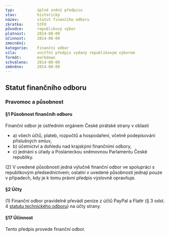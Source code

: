 ```yaml
---
typ:          úplné znění předpisu
stav:         historický
název:        statut finančího odboru
zkratka:      StFO
původce:      republikový výbor
platnost:     2014-08-09
účinnost:     2014-08-09
zmocnění:     
kategorie:    Finanční odbor
síla:         vnitřní předpis vydaný republikovým výborem
formát:       markdown
schváleno:    2014-08-09
změněno:      2014-08-09
---
```


## Statut finančního odboru

### Pravomoc a působnost

#### §1 Působnost finančníh odboru

Finanční odbor je ústředním orgánem České pirátské strany v oblasti  
* a) všech účtů, plateb, rozpočtů a hospodaření, včetně podepisování příslušných smluv, 
* b) účetnictví a dohledu nad krajskými finančními odbory,  
* c) jednání s úřady a Poslaneckou sněmovnou Parlamentu České republiky.

(2) V uvedené působnosti jedná výlučně finanční odbor ve spolupráci s republikovým předsednictvem; ostatní v uvedené působnosti jednají pouze v případech, kdy je k tomu právní předpis výslovně opravňuje.

#### §2 Účty

(1) Finanční odbor pravidelně převádí peníze z účtů PayPal a Flattr (§ 3 odst. 4 [statutu technického odboru](https://sbirka.pirati.cz/predpisy/stto)) na účty strany.

#### §17 Účinnost

Tento předpis provede finanční odbor.
